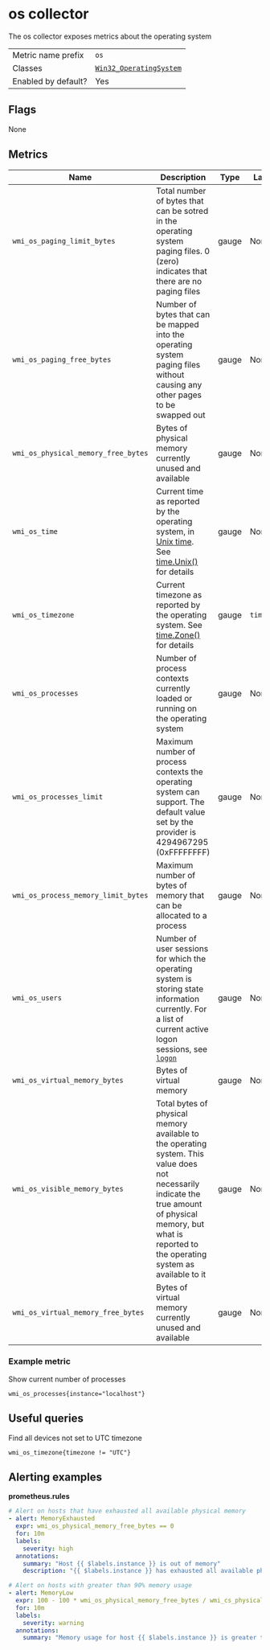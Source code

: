 # os collector

The os collector exposes metrics about the operating system

|||
-|-
Metric name prefix  | `os`
Classes             | [`Win32_OperatingSystem`](https://msdn.microsoft.com/en-us/library/aa394239)
Enabled by default? | Yes

## Flags

None

## Metrics

Name | Description | Type | Labels
-----|-------------|------|-------
`wmi_os_paging_limit_bytes` | Total number of bytes that can be sotred in the operating system paging files. 0 (zero) indicates that there are no paging files | gauge | None
`wmi_os_paging_free_bytes` | Number of bytes that can be mapped into the operating system paging files without causing any other pages to be swapped out | gauge | None
`wmi_os_physical_memory_free_bytes` | Bytes of physical memory currently unused and available | gauge | None
`wmi_os_time` | Current time as reported by the operating system, in [Unix time](https://en.wikipedia.org/wiki/Unix_time). See [time.Unix()](https://golang.org/pkg/time/#Unix) for details | gauge | None
`wmi_os_timezone` | Current timezone as reported by the operating system. See [time.Zone()](https://golang.org/pkg/time/#Time.Zone) for details | gauge | `timezone`
`wmi_os_processes` | Number of process contexts currently loaded or running on the operating system | gauge | None
`wmi_os_processes_limit` | Maximum number of process contexts the operating system can support. The default value set by the provider is 4294967295 (0xFFFFFFFF) | gauge | None
`wmi_os_process_memory_limit_bytes` | Maximum number of bytes of memory that can be allocated to a process | gauge | None
`wmi_os_users` | Number of user sessions for which the operating system is storing state information currently. For a list of current active logon sessions, see [`logon`](collector.logon.md) | gauge | None
`wmi_os_virtual_memory_bytes` | Bytes of virtual memory | gauge | None
`wmi_os_visible_memory_bytes` | Total bytes of physical memory available to the operating system. This value does not necessarily indicate the true amount of physical memory, but what is reported to the operating system as available to it | gauge | None
`wmi_os_virtual_memory_free_bytes` | Bytes of virtual memory currently unused and available | gauge | None

### Example metric
Show current number of processes
```
wmi_os_processes{instance="localhost"}
```

## Useful queries
Find all devices not set to UTC timezone
```
wmi_os_timezone{timezone != "UTC"}
```

## Alerting examples
**prometheus.rules**
```yaml
# Alert on hosts that have exhausted all available physical memory
- alert: MemoryExhausted
  expr: wmi_os_physical_memory_free_bytes == 0
  for: 10m
  labels:
    severity: high
  annotations:
    summary: "Host {{ $labels.instance }} is out of memory"
    description: "{{ $labels.instance }} has exhausted all available physical memory"

# Alert on hosts with greater than 90% memory usage
- alert: MemoryLow
  expr: 100 - 100 * wmi_os_physical_memory_free_bytes / wmi_cs_physical_memory_bytes > 90
  for: 10m
  labels:
    severity: warning
  annotations:
    summary: "Memory usage for host {{ $labels.instance }} is greater than 90%"
```
